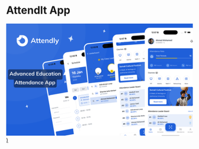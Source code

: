 # Attendlt App

[![preview](./src/assets//images/attendly-thumbnail.png))](https://github.com/hanad124/attendly-app)
